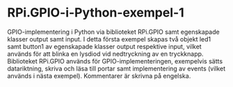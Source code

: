 # RPi.GPIO-i-Python-exempel-1
GPIO-implementering i Python via biblioteket RPi.GPIO samt egenskapade klasser output samt input.
I detta första exempel skapas två objekt led1 samt button1 av egenskapade klasser output respektive input, vilket används för
att blinka en lysdiod vid nedtryckning av en tryckknapp. Biblioteket RPi.GPIO används för GPIO-implementeringen, exempelvis sätts datariktning, 
skriva och läsa till portar samt implementering av events (vilket används i nästa exempel).
Kommentarer är skrivna på engelska.
